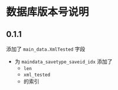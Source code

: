 # 数据库版本号说明

## 0.1.1

添加了 `main_data.XmlTested` 字段

- 为 `maindata_savetype_saveid_idx` 添加了
  - `len`
  - `xml_tested`
  - 的索引

